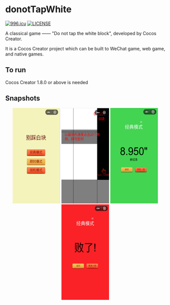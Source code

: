# donotTapWhite

[![996.icu](https://img.shields.io/badge/link-996.icu-red.svg)](https://996.icu)
[![LICENSE](https://img.shields.io/badge/license-Anti%20996-blue.svg)](https://github.com/996icu/996.ICU/blob/master/LICENSE)

A classical game —— "Do not tap the white block", developed by Cocos Creator.

It is a Cocos Creator project which can be built to WeChat game, web game, and native games.

## To run

Cocos Creator 1.8.0 or above is needed

## Snapshots

<div align="center">
  <img src="./snapshots/1553223914582.jpg" width="150" height="300"/>
  <img src="./snapshots/1553223994978.jpg" width="150" height="300"/>
  <img src="./snapshots/1553224084844.jpg" width="150" height="300"/>
  <img src="./snapshots/1553224013955.jpg" width="150" height="300"/>
</div>


